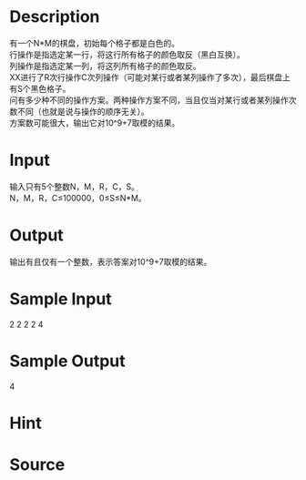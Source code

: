 
# Description

<div class="content"><div>有一个N*M的棋盘，初始每个格子都是白色的。</div>
<div>行操作是指选定某一行，将这行所有格子的颜色取反（黑白互换）。</div>
<div>列操作是指选定某一列，将这列所有格子的颜色取反。</div>
<div>XX进行了R次行操作C次列操作（可能对某行或者某列操作了多次），最后棋盘上有S个黑色格子。</div>
<div>问有多少种不同的操作方案。两种操作方案不同，当且仅当对某行或者某列操作次数不同（也就是说与操作的顺序无关）。</div>
<div>方案数可能很大，输出它对10^9+7取模的结果。</div>
<p></p></div>

# Input

<div class="content"><div>输入只有5个整数N，M，R，C，S。</div>
<div>N，M，R，C≤100000，0≤S≤N*M。</div>
<p></p></div>

# Output

<div class="content"><div>输出有且仅有一个整数，表示答案对10^9+7取模的结果。</div>
<p></p></div>

# Sample Input

<div class="content"><span class="sampledata">2 2 2 2 4</span></div>

# Sample Output

<div class="content"><span class="sampledata">4</span></div>

# Hint

<div class="content"><p></p></div>

# Source

<div class="content"><p><a href="problemset.php?search="></a></p></div>


